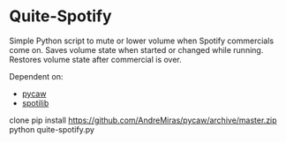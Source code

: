 # Quite-Spotify
Simple Python script to mute or lower volume when Spotify commercials come on. Saves volume state when started or changed while running. Restores volume state after commercial is over.

Dependent on: 
* [pycaw](https://github.com/AndreMiras/pycaw)
* [spotilib](https://github.com/XanderMJ/spotilib)

clone
pip install https://github.com/AndreMiras/pycaw/archive/master.zip
python quite-spotify.py
